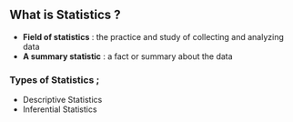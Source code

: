## What is Statistics ?

- __Field of statistics__ : the practice and study of collecting and analyzing data
- __A summary statistic__ : a fact or summary about the data

### Types of Statistics ;

- Descriptive Statistics
- Inferential Statistics